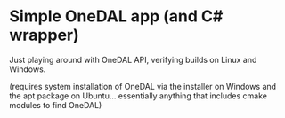 # Simple OneDAL app (and C# wrapper)

Just playing around with OneDAL API, verifying builds on Linux and Windows.

(requires system installation of OneDAL via the installer on Windows and the apt package on Ubuntu... essentially anything that includes cmake modules to find OneDAL)

